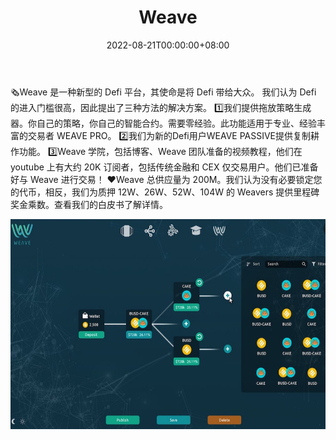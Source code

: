 ﻿---
title: "Weave"
description: "用户定义的农业策略，需要零编码和复制农业平台，将 Defi 带给每个人"
date: 2022-08-21T00:00:00+08:00
lastmod: 2022-08-21T00:00:00+08:00
draft: false
authors: [“boogArno”]
featuredImage: "weave.png"
tags: ["DeFi","Weave"]
categories: ["nfts"]
nfts: ["DeFi"]
blockchain: "BSC"
website: "https://weave.financial/"
twitter: "https://twitter.com/Weave_Financial"
discord: "https://discord.gg/hT9vT49kV7"
telegram: "https://t.me/WeaveFinancial"
github: "https://github.com/Weave-fi/"
youtube: "https://www.youtube.com/c/WeaveCrypto"
twitch: ""
facebook: "http://www.facebook.com/WeaveFinancial/"
instagram: "https://www.instagram.com/weavefinancial/"
reddit: "https://www.reddit.com/r/WeaveFinancial/"
medium: ""
steam: ""
gitbook: ""
googleplay: ""
appstore: ""
status: "Live"
weight: 
lightgallery: true
toc: true
pinned: false
recommend: false
recommend1: false
---
🗞Weave 是一种新型的 Defi 平台，其使命是将 Defi 带给大众。
我们认为 Defi 的进入门槛很高，因此提出了三种方法的解决方案。
1️⃣我们提供拖放策略生成器。你自己的策略，你自己的智能合约。需要零经验。此功能适用于专业、经验丰富的交易者 WEAVE PRO。
2️⃣我们为新的Defi用户WEAVE PASSIVE提供复制耕作功能。
3️⃣Weave 学院，包括博客、Weave 团队准备的视频教程，他们在 youtube 上有大约 20K 订阅者，包括传统金融和 CEX 仅交易用户。他们已准备好与 Weave 进行交易！
❤️Weave 总供应量为 200M。我们认为没有必要锁定您的代币，相反，我们为质押 12W、26W、52W、104W 的 Weavers 提供里程碑奖金乘数。查看我们的白皮书了解详情。

![weave-dapp-defi-bsc-image1_379405c5eabce2b876ff3857b5da24b3](weave-dapp-defi-bsc-image1_379405c5eabce2b876ff3857b5da24b3.png)